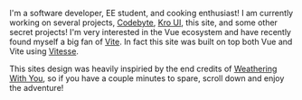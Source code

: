 I'm a software developer, EE student, and cooking enthusiast! I am currently working on several projects, [Codebyte](https://codebyte.cafe), [Kro UI](https://github.com/black-kro/kro-ui), this site, and some other secret projects! I'm very interested in the Vue ecosystem and have recently found myself a big fan of [Vite](https://github.com/vitejs/vite). In fact this site was built on top both Vue and Vite using [Vitesse](https://github.com/antfu/vitesse).

 This sites design was heavily inspiried by the end credits of [Weathering With You](https://www.youtube.com/watch?v=7Sypn388G7M), so if you have a couple minutes to spare, scroll down and enjoy the adventure!